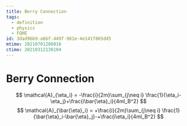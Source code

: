 ```yaml
---
title: Berry Connection
tags:
  - definition
  - physics
  - FQHE
id: 3dad96b9-a6bf-449f-981e-4e141f865dd5
mtime: 20210701200816
ctime: 20210312130104
---
```


# Berry Connection

$$
\mathcal{A}_{\eta_i} = -\frac{i}{2m}\sum_{j\neq i} \frac{1}{\eta_i-\eta_j}+\frac{i\bar{\eta}_i}{4ml_B^2}
$$
$$
    \mathcal{A}_{\bar{\eta}_i} = +\frac{i}{2m}\sum_{j\neq i} \frac{1}{\bar{\eta}_i-\bar{\eta}_j}-+\frac{i\eta_i}{4ml_B^2}
$$